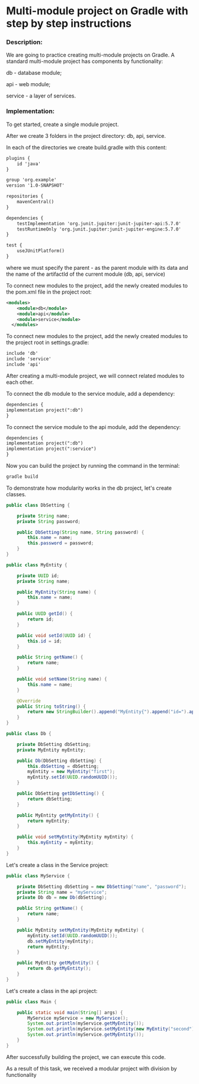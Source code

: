 # Multi-module project on Gradle with step by step instructions

### Description:

We are going to practice creating multi-module projects on Gradle. A standard multi-module project has components by
functionality:

db - database module;

api - web module;

service - a layer of services.

### Implementation:

To get started, create a single module project.

After we create 3 folders in the project directory: db, api, service.

In each of the directories we create build.gradle with this content:

``` xml
plugins {
    id 'java'
}

group 'org.example'
version '1.0-SNAPSHOT'

repositories {
    mavenCentral()
}

dependencies {
    testImplementation 'org.junit.jupiter:junit-jupiter-api:5.7.0'
    testRuntimeOnly 'org.junit.jupiter:junit-jupiter-engine:5.7.0'
}

test {
    useJUnitPlatform()
}
 ```

where we must specify the parent - as the parent module with its data and the name of the artifactId of the current
module
(db, api, service)

To connect new modules to the project, add the newly created modules to the pom.xml file in the project root:

``` xml
<modules>
    <module>db</module>
    <module>api</module>
    <module>service</module>
  </modules> 
 ```

To connect new modules to the project, add the newly created modules to the project root in settings.gradle:

``` xml
include 'db'
include 'service'
include 'api'
 ```

After creating a multi-module project, we will connect related modules to each other.

To connect the db module to the service module, add a dependency:

``` xml
dependencies {
implementation project(":db")
}
 ```

To connect the service module to the api module, add the dependency:

``` xml
dependencies {
implementation project(":db")
implementation project(":service")
}
 ```

Now you can build the project by running the command in the terminal:

``` xml
gradle build
 ```

To demonstrate how modularity works in the db project, let's create classes.

``` java
public class DbSetting {

    private String name;
    private String password;

    public DbSetting(String name, String password) {
        this.name = name;
        this.password = password;
    }
}

public class MyEntity {

    private UUID id;
    private String name;

    public MyEntity(String name) {
        this.name = name;
    }

    public UUID getId() {
        return id;
    }

    public void setId(UUID id) {
        this.id = id;
    }

    public String getName() {
        return name;
    }

    public void setName(String name) {
        this.name = name;
    }

    @Override
    public String toString() {
        return new StringBuilder().append("MyEntity{").append("id=").append(id).append(", name='").append(name).append('\'').append('}').toString();
    }
}

public class Db {

    private DbSetting dbSetting;
    private MyEntity myEntity;

    public Db(DbSetting dbSetting) {
        this.dbSetting = dbSetting;
        myEntity = new MyEntity("first");
        myEntity.setId(UUID.randomUUID());
    }

    public DbSetting getDbSetting() {
        return dbSetting;
    }

    public MyEntity getMyEntity() {
        return myEntity;
    }

    public void setMyEntity(MyEntity myEntity) {
        this.myEntity = myEntity;
    }
}
 ```

Let's create a class in the Service project:

``` java
public class MyService {

    private DbSetting dbSetting = new DbSetting("name", "password");
    private String name = "myService";
    private Db db = new Db(dbSetting);

    public String getName() {
        return name;
    }

    public MyEntity setMyEntity(MyEntity myEntity) {
        myEntity.setId(UUID.randomUUID());
        db.setMyEntity(myEntity);
        return myEntity;
    }

    public MyEntity getMyEntity() {
        return db.getMyEntity();
    }
}
 ```

Let's create a class in the api project:

``` java
public class Main {

    public static void main(String[] args) {
        MyService myService = new MyService();
        System.out.println(myService.getMyEntity());
        System.out.println(myService.setMyEntity(new MyEntity("second")));
        System.out.println(myService.getMyEntity());
    }
}
 ```

After successfully building the project, we can execute this code.

As a result of this task, we received a modular project with division by functionality
